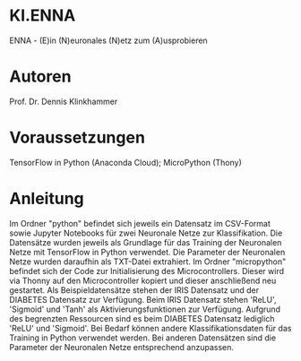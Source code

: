 # KI.ENNA
ENNA - (E)in (N)euronales (N)etz zum (A)usprobieren

# Autoren
Prof. Dr. Dennis Klinkhammer

# Voraussetzungen
TensorFlow in Python (Anaconda Cloud); MicroPython (Thony)

# Anleitung
Im Ordner "python" befindet sich jeweils ein Datensatz im CSV-Format sowie Jupyter Notebooks für zwei Neuronale Netze zur Klassifikation.
Die Datensätze wurden jeweils als Grundlage für das Training der Neuronalen Netze mit TensorFlow in Python verwendet.
Die Parameter der Neuronalen Netze wurden daraufhin als TXT-Datei extrahiert.
Im Ordner "micropython" befindet sich der Code zur Initialisierung des Microcontrollers.
Dieser wird via Thonny auf den Microcontroller kopiert und dieser anschließend neu gestartet.
Als Beispieldatensätze stehen der IRIS Datensatz und der DIABETES Datensatz zur Verfügung.
Beim IRIS Datensatz stehen 'ReLU', 'Sigmoid' und 'Tanh' als Aktivierungsfunktionen zur Verfügung.
Aufgrund des begrenzten Ressourcen sind es beim DIABETES Datensatz lediglich 'ReLU' und 'Sigmoid'.
Bei Bedarf können andere Klassifikationsdaten für das Training in Python verwendet werden.
Bei anderen Datensätzen sind die Parameter der Neuronalen Netze entsprechend anzupassen.
